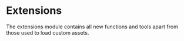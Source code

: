 # Extensions

The extensions module contains all new functions and tools apart from those used to load custom assets.